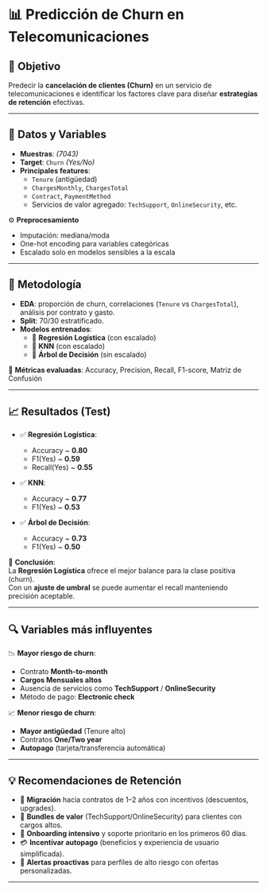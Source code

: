 # 📊 Predicción de Churn en Telecomunicaciones

## 🎯 Objetivo
Predecir la **cancelación de clientes (Churn)** en un servicio de telecomunicaciones e identificar los factores clave para diseñar **estrategias de retención** efectivas.

---

## 📂 Datos y Variables
- **Muestras**: *(7043)*  
- **Target**: `Churn` *(Yes/No)*  
- **Principales features**:  
  - `Tenure` (antigüedad)  
  - `ChargesMonthly`, `ChargesTotal`  
  - `Contract`, `PaymentMethod`  
  - Servicios de valor agregado: `TechSupport`, `OnlineSecurity`, etc.  

⚙️ **Preprocesamiento**  
- Imputación: mediana/moda  
- One-hot encoding para variables categóricas  
- Escalado solo en modelos sensibles a la escala  

---

## 🧠 Metodología
- **EDA**: proporción de churn, correlaciones (`Tenure` vs `ChargesTotal`), análisis por contrato y gasto.  
- **Split**: 70/30 estratificado.  
- **Modelos entrenados**:
  - 🔹 **Regresión Logística** (con escalado)  
  - 🔹 **KNN** (con escalado)  
  - 🔹 **Árbol de Decisión** (sin escalado)  

📏 **Métricas evaluadas**: Accuracy, Precision, Recall, F1-score, Matriz de Confusión  

---

## 📈 Resultados (Test)
- ✅ **Regresión Logística**:  
  - Accuracy ~ **0.80**  
  - F1(Yes) ~ **0.59**  
  - Recall(Yes) ~ **0.55**  

- ✅ **KNN**:  
  - Accuracy ~ **0.77**  
  - F1(Yes) ~ **0.53**  

- ✅ **Árbol de Decisión**:  
  - Accuracy ~ **0.73**  
  - F1(Yes) ~ **0.50**  

📌 **Conclusión**:  
La **Regresión Logística** ofrece el mejor balance para la clase positiva (churn).  
Con un **ajuste de umbral** se puede aumentar el recall manteniendo precisión aceptable.  

---

## 🔍 Variables más influyentes
📉 **Mayor riesgo de churn**:
- Contrato **Month-to-month**  
- **Cargos Mensuales altos**  
- Ausencia de servicios como **TechSupport** / **OnlineSecurity**  
- Método de pago: **Electronic check**  

📈 **Menor riesgo de churn**:
- **Mayor antigüedad** (Tenure alto)  
- Contratos **One/Two year**  
- **Autopago** (tarjeta/transferencia automática)  

---

## 💡 Recomendaciones de Retención
- 📑 **Migración** hacia contratos de 1–2 años con incentivos (descuentos, upgrades).  
- 🎁 **Bundles de valor** (TechSupport/OnlineSecurity) para clientes con cargos altos.  
- 🤝 **Onboarding intensivo** y soporte prioritario en los primeros 60 días.  
- 💳 **Incentivar autopago** (beneficios y experiencia de usuario simplificada).  
- 🚨 **Alertas proactivas** para perfiles de alto riesgo con ofertas personalizadas.  

---

